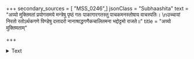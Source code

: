 +++
secondary_sources = [ "MSS_0246",]
jsonClass = "Subhaashita"
text = "अग्र्यो मुक्तिमतां प्रयोगसमये मन्त्रेषु पृष्ठं गतः पाकागारगतस्तु पाचकमनस्तोषाय वाचस्पतिः।  \nउच्चायां निरतो रतोऽर्थकगणे पिण्डेषु दत्तादरो नानाश्राद्धगणैकचालितमना भद्दोट्टमो राजते॥"
title = "अग्र्यो मुक्तिमताम्"

+++

<details><summary>Text</summary>

अग्र्यो मुक्तिमतां प्रयोगसमये मन्त्रेषु पृष्ठं गतः पाकागारगतस्तु पाचकमनस्तोषाय वाचस्पतिः।  
उच्चायां निरतो रतोऽर्थकगणे पिण्डेषु दत्तादरो नानाश्राद्धगणैकचालितमना भद्दोट्टमो राजते॥
</details>
